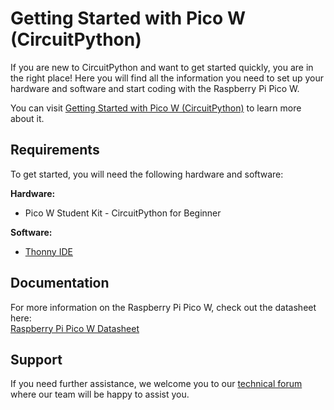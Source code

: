 # Getting Started with Pico W (CircuitPython)  

If you are new to CircuitPython and want to get started quickly, you are in the right place! Here you will find all the information you need to set up your hardware and software and start coding with the Raspberry Pi Pico W.

You can visit [Getting Started with Pico W (CircuitPython)](https://docs.google.com/document/d/1SHitkTxm-o3T8CP_FDF41TIAmzU4IJxIKiULciWweAk/edit?usp=sharing) to learn more about it.  

## Requirements  
To get started, you will need the following hardware and software:  

**Hardware:**  
* Pico W Student Kit - CircuitPython for Beginner   

**Software:**  
* [Thonny IDE](https://thonny.org/)  

## Documentation  
For more information on the Raspberry Pi Pico W, check out the datasheet here:  
[Raspberry Pi Pico W Datasheet](https://datasheets.raspberrypi.com/picow/pico-w-datasheet.pdf)  

## Support  
If you need further assistance, we welcome you to our [technical forum](http://forum.cytron.io) where our team will be happy to assist you.
